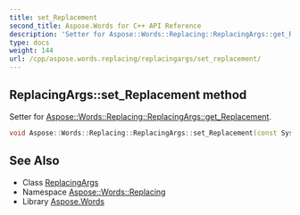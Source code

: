 ```yaml
---
title: set_Replacement
second_title: Aspose.Words for C++ API Reference
description: 'Setter for Aspose::Words::Replacing::ReplacingArgs::get_Replacement.'
type: docs
weight: 144
url: /cpp/aspose.words.replacing/replacingargs/set_replacement/
---
```

## ReplacingArgs::set_Replacement method


Setter for [Aspose::Words::Replacing::ReplacingArgs::get_Replacement](../get_replacement/).

```cpp
void Aspose::Words::Replacing::ReplacingArgs::set_Replacement(const System::String &value)
```

## See Also

* Class [ReplacingArgs](../)
* Namespace [Aspose::Words::Replacing](../../)
* Library [Aspose.Words](../../../)
